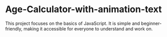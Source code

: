 # Age-Calculator-with-animation-text
This project focuses on the basics of JavaScript. It is simple and beginner-friendly, making it accessible for everyone to understand and work on.
